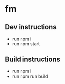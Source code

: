 # fm

## Dev instructions 

- run npm i
- run npm start

## Build instructions

- run npm i
- run npm run build 
